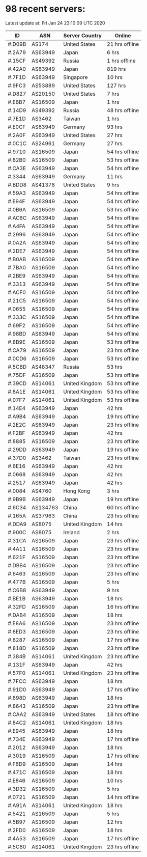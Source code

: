 # 98 recent servers:

Latest update at: Fri Jan 24 23:10:09 UTC 2020

| ID | ASN | Server Country | Online |
| -- | --- | -------------- | ------ |
| #.D09B | AS174 | United States | 21 hrs offline |
| #.2A79 | AS63949 | Japan | 6 hrs |
| #.15CF | AS49392 | Russia | 1 hrs offline |
| #.42A0 | AS63949 | Japan | 819 hrs |
| #.7F1D | AS63949 | Singapore | 10 hrs |
| #.9FC3 | AS53889 | United States | 127 hrs |
| #.D827 | AS20150 | United States | 7 hrs |
| #.EBB7 | AS16509 | Japan | 1 hrs |
| #.14D9 | AS49392 | Russia | 48 hrs offline |
| #.7E1D | AS3462 | Taiwan | 1 hrs |
| #.E0CF | AS63949 | Germany | 93 hrs |
| #.2A0F | AS63949 | United States | 27 hrs |
| #.0C1C | AS24961 | Germany | 27 hrs |
| #.9710 | AS16509 | Japan | 54 hrs offline |
| #.82B0 | AS16509 | Japan | 53 hrs offline |
| #.CA3E | AS63949 | Japan | 54 hrs offline |
| #.3344 | AS63949 | Germany | 11 hrs |
| #.BDD8 | AS41378 | United States | 9 hrs |
| #.59A3 | AS63949 | Japan | 54 hrs offline |
| #.E94F | AS63949 | Japan | 54 hrs offline |
| #.0B6A | AS16509 | Japan | 53 hrs offline |
| #.AC8C | AS63949 | Japan | 54 hrs offline |
| #.A4FA | AS63949 | Japan | 54 hrs offline |
| #.2996 | AS63949 | Japan | 54 hrs offline |
| #.0A2A | AS63949 | Japan | 54 hrs offline |
| #.2DE7 | AS63949 | Japan | 54 hrs offline |
| #.B0AB | AS16509 | Japan | 54 hrs offline |
| #.7BA0 | AS16509 | Japan | 54 hrs offline |
| #.2BE9 | AS63949 | Japan | 54 hrs offline |
| #.3313 | AS63949 | Japan | 54 hrs offline |
| #.ACF0 | AS16509 | Japan | 54 hrs offline |
| #.21C5 | AS16509 | Japan | 54 hrs offline |
| #.0655 | AS16509 | Japan | 54 hrs offline |
| #.333C | AS16509 | Japan | 54 hrs offline |
| #.69F2 | AS16509 | Japan | 54 hrs offline |
| #.98BD | AS63949 | Japan | 54 hrs offline |
| #.8B9E | AS16509 | Japan | 53 hrs offline |
| #.CA79 | AS16509 | Japan | 23 hrs offline |
| #.0CD6 | AS16509 | Japan | 53 hrs offline |
| #.5CBD | AS48347 | Russia | 53 hrs |
| #.75DF | AS16509 | Japan | 53 hrs offline |
| #.39CD | AS14061 | United Kingdom | 53 hrs offline |
| #.8A1E | AS14061 | United Kingdom | 53 hrs offline |
| #.07F7 | AS14061 | United Kingdom | 53 hrs offline |
| #.14E4 | AS63949 | Japan | 42 hrs |
| #.A9B4 | AS63949 | Japan | 19 hrs offline |
| #.2E2C | AS63949 | Japan | 23 hrs offline |
| #.F2BF | AS63949 | Japan | 42 hrs |
| #.8885 | AS16509 | Japan | 23 hrs offline |
| #.29DD | AS63949 | Japan | 19 hrs offline |
| #.37D0 | AS3462 | Taiwan | 23 hrs offline |
| #.6E16 | AS63949 | Japan | 42 hrs |
| #.0668 | AS63949 | Japan | 42 hrs |
| #.2517 | AS63949 | Japan | 42 hrs |
| #.0084 | AS4760 | Hong Kong | 3 hrs |
| #.9B9B | AS63949 | Japan | 19 hrs offline |
| #.6C34 | AS134763 | China | 60 hrs offline |
| #.165A | AS37963 | China | 23 hrs offline |
| #.DDA9 | AS8075 | United Kingdom | 14 hrs |
| #.900C | AS8075 | Ireland | 2 hrs |
| #.31CA | AS16509 | Japan | 23 hrs offline |
| #.4A11 | AS16509 | Japan | 23 hrs offline |
| #.621F | AS16509 | Japan | 23 hrs offline |
| #.DBB4 | AS16509 | Japan | 23 hrs offline |
| #.6463 | AS16509 | Japan | 23 hrs offline |
| #.477B | AS16509 | Japan | 5 hrs |
| #.C6B8 | AS63949 | Japan | 9 hrs |
| #.BE1B | AS63949 | Japan | 18 hrs |
| #.32FD | AS16509 | Japan | 16 hrs offline |
| #.DAB4 | AS16509 | Japan | 18 hrs |
| #.E8A6 | AS16509 | Japan | 23 hrs offline |
| #.8ED3 | AS16509 | Japan | 23 hrs offline |
| #.8287 | AS16509 | Japan | 17 hrs offline |
| #.818D | AS16509 | Japan | 23 hrs offline |
| #.384B | AS14061 | United Kingdom | 23 hrs offline |
| #.131F | AS63949 | Japan | 42 hrs |
| #.57F0 | AS14061 | United Kingdom | 23 hrs offline |
| #.7FCC | AS63949 | Japan | 18 hrs |
| #.91D0 | AS63949 | Japan | 17 hrs offline |
| #.898D | AS63949 | Japan | 18 hrs |
| #.8643 | AS16509 | Japan | 23 hrs offline |
| #.CAA2 | AS63949 | United States | 18 hrs offline |
| #.84C2 | AS14061 | United Kingdom | 18 hrs |
| #.E945 | AS63949 | Japan | 18 hrs |
| #.734E | AS63949 | Japan | 17 hrs offline |
| #.2012 | AS63949 | Japan | 18 hrs |
| #.3019 | AS16509 | Japan | 17 hrs offline |
| #.F6D9 | AS16509 | Japan | 14 hrs |
| #.471C | AS16509 | Japan | 18 hrs |
| #.E846 | AS16509 | Japan | 10 hrs |
| #.3D32 | AS16509 | Japan | 5 hrs |
| #.0721 | AS16509 | Japan | 14 hrs offline |
| #.A91A | AS14061 | United Kingdom | 18 hrs |
| #.5421 | AS16509 | Japan | 5 hrs |
| #.5B97 | AS16509 | Japan | 12 hrs |
| #.2FD0 | AS16509 | Japan | 18 hrs |
| #.4A53 | AS16509 | Japan | 17 hrs offline |
| #.5C80 | AS14061 | United Kingdom | 23 hrs offline |

